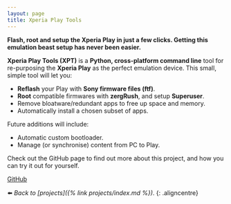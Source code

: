 ```yaml
---
layout: page
title: Xperia Play Tools
---
```


**Flash, root and setup the Xperia Play in just a few clicks. Getting this emulation beast setup has never been easier.**

**Xperia Play Tools (XPT)** is a **Python, cross-platform command line** tool for re-purposing the **Xperia Play** as the perfect emulation device. This small, simple tool will let you:

*   **Reflash** your Play with **Sony firmware files (ftf)**.
*   **Root** compatible firmwares with **zergRush**, and setup **Superuser**.
*   Remove bloatware/redundant apps to free up space and memory.
*   Automatically install a chosen subset of apps.

Future additions will include:

*   Automatic custom bootloader.
*   Manage (or synchronise) content from PC to Play.

Check out the GitHub page to find out more about this project, and how you can try it out for yourself.

<div class="aligncentre"><p class="button"><a href="https://github.com/soup-bowl/XperiaPlay-Tools">GitHub</a></p></div>

:arrow_left: _Back to [projects]({% link projects/index.md %})_.
{: .aligncentre}
